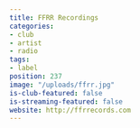 ```yaml
---
title: FFRR Recordings
categories:
- club
- artist
- radio
tags:
- label
position: 237
image: "/uploads/ffrr.jpg"
is-club-featured: false
is-streaming-featured: false
website: http://ffrrecords.com
---
```


